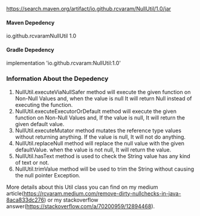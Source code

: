 https://search.maven.org/artifact/io.github.rcvaram/NullUtil/1.0/jar

<h4>Maven Depedency</h4>

<dependency>
   <groupId>io.github.rcvaram</groupId
   <artifactId>NullUtil</artifactId>
   <version>1.0</version>
</dependency>
<h4> Gradle Depedency </h4>
implementation 'io.github.rcvaram:NullUtil:1.0'



<h3>Information About the Depedency </h3>

1. NullUtil.executeViaNullSafer method will execute the given function on Non-Null Values and, when the value is null It will return Null instead of executing the function.
2. NullUtil.executeExecutorOrDefault method will execute the given function on Non-Null Values and, If the value is null, It will return the given default value.
3. NullUtil.executeMutator method mutates the reference type values without returning anything. If the value is null, It will not do anything.
4. NullUtil.replaceNull method will replace the null value with the given defaultValue. when the value is not null, It will return the value.
5. NullUtil.hasText method is used to check the String value has any kind of text or not.
6. NullUtil.trimValue method will be used to trim the String without causing the null pointer Exception.


More details about this Util class you can find on my medium article(https://rcvaram.medium.com/remove-dirty-nullchecks-in-java-8aca833dc276) or my stackoverflow answer(https://stackoverflow.com/a/70200959/12894468).

